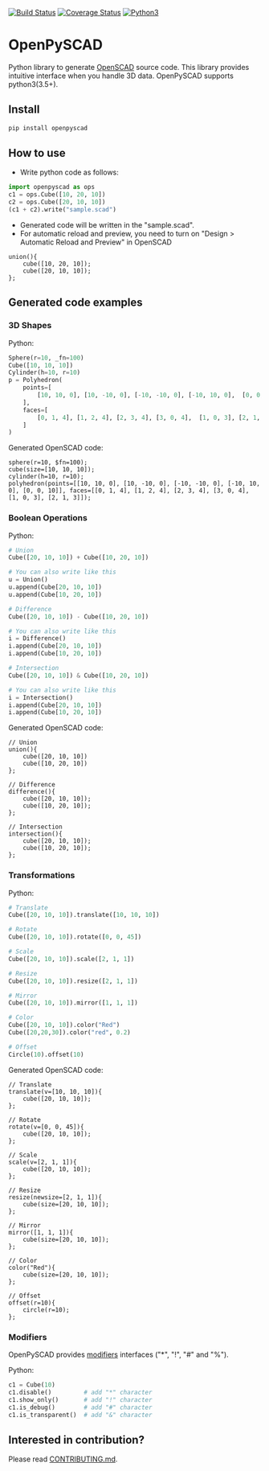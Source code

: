 [![Build Status](https://travis-ci.org/taxpon/openpyscad.svg?branch=develop)](https://travis-ci.org/taxpon/openpyscad) [![Coverage Status](https://coveralls.io/repos/github/taxpon/openpyscad/badge.svg?branch=develop)](https://coveralls.io/github/taxpon/openpyscad?branch=develop) [![Python3](https://img.shields.io/badge/python-3-blue.svg)](#)
# OpenPySCAD
Python library to generate [OpenSCAD](http://www.openscad.org/) source code. This library provides intuitive interface when you handle 3D data.
OpenPySCAD supports python3(3.5+).

## Install
```bash
pip install openpyscad
```

## How to use
- Write python code as follows:
```python
import openpyscad as ops
c1 = ops.Cube([10, 20, 10])
c2 = ops.Cube([20, 10, 10])
(c1 + c2).write("sample.scad")
```

- Generated code will be written in the "sample.scad".
- For automatic reload and preview, you need to turn on "Design > Automatic Reload and Preview" in OpenSCAD
```openscad
union(){
    cube([10, 20, 10]);
    cube([20, 10, 10]);
};
```

## Generated code examples

### 3D Shapes

Python:
```python
Sphere(r=10, _fn=100)
Cube([10, 10, 10])
Cylinder(h=10, r=10)
p = Polyhedron(
    points=[
        [10, 10, 0], [10, -10, 0], [-10, -10, 0], [-10, 10, 0],  [0, 0, 10]
    ],
    faces=[
        [0, 1, 4], [1, 2, 4], [2, 3, 4], [3, 0, 4],  [1, 0, 3], [2, 1, 3]
    ]
)
```

Generated OpenSCAD code:
```openscad
sphere(r=10, $fn=100);
cube(size=[10, 10, 10]);
cylinder(h=10, r=10);
polyhedron(points=[[10, 10, 0], [10, -10, 0], [-10, -10, 0], [-10, 10, 0], [0, 0, 10]], faces=[[0, 1, 4], [1, 2, 4], [2, 3, 4], [3, 0, 4], [1, 0, 3], [2, 1, 3]]);
```

### Boolean Operations

Python:
```python
# Union
Cube([20, 10, 10]) + Cube([10, 20, 10])

# You can also write like this
u = Union()
u.append(Cube[20, 10, 10])
u.append(Cube[10, 20, 10])

# Difference
Cube([20, 10, 10]) - Cube([10, 20, 10])

# You can also write like this
i = Difference()
i.append(Cube[20, 10, 10])
i.append(Cube[10, 20, 10])

# Intersection
Cube([20, 10, 10]) & Cube([10, 20, 10])

# You can also write like this
i = Intersection()
i.append(Cube[20, 10, 10])
i.append(Cube[10, 20, 10])
```

Generated OpenSCAD code:
```openscad
// Union
union(){
    cube([20, 10, 10])
    cube([10, 20, 10])
};

// Difference
difference(){
    cube([20, 10, 10]);
    cube([10, 20, 10]);
};

// Intersection
intersection(){
    cube([20, 10, 10]);
    cube([10, 20, 10]);
};
```

### Transformations

Python:
```python
# Translate
Cube([20, 10, 10]).translate([10, 10, 10])

# Rotate
Cube([20, 10, 10]).rotate([0, 0, 45])

# Scale
Cube([20, 10, 10]).scale([2, 1, 1])

# Resize
Cube([20, 10, 10]).resize([2, 1, 1])

# Mirror
Cube([20, 10, 10]).mirror([1, 1, 1])

# Color
Cube([20, 10, 10]).color("Red")
Cube([20,20,30]).color("red", 0.2)

# Offset
Circle(10).offset(10)
```

Generated OpenSCAD code:
```openscad
// Translate
translate(v=[10, 10, 10]){
    cube([20, 10, 10]);
};

// Rotate
rotate(v=[0, 0, 45]){
    cube([20, 10, 10]);
};

// Scale
scale(v=[2, 1, 1]){
    cube([20, 10, 10]);
};

// Resize
resize(newsize=[2, 1, 1]){
    cube(size=[20, 10, 10]);
};

// Mirror
mirror([1, 1, 1]){
    cube(size=[20, 10, 10]);
};

// Color
color("Red"){
    cube(size=[20, 10, 10]);
};

// Offset
offset(r=10){
    circle(r=10);
};
```

### Modifiers
OpenPySCAD provides [modifiers](https://en.wikibooks.org/wiki/OpenSCAD_User_Manual/Modifier_Characters) interfaces ("*", "!", "#" and "%").

Python:
```python
c1 = Cube(10)
c1.disable()         # add "*" character
c1.show_only()       # add "!" character
c1.is_debug()        # add "#" character
c1.is_transparent()  # add "&" character
```

## Interested in contribution?
Please read [CONTRIBUTING.md](./CONTRIBUTING.md). 

